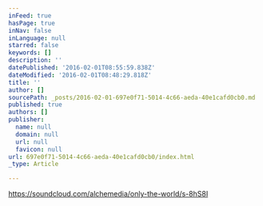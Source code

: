 ```yaml
---
inFeed: true
hasPage: true
inNav: false
inLanguage: null
starred: false
keywords: []
description: ''
datePublished: '2016-02-01T08:55:59.838Z'
dateModified: '2016-02-01T08:48:29.818Z'
title: ''
author: []
sourcePath: _posts/2016-02-01-697e0f71-5014-4c66-aeda-40e1cafd0cb0.md
published: true
authors: []
publisher:
  name: null
  domain: null
  url: null
  favicon: null
url: 697e0f71-5014-4c66-aeda-40e1cafd0cb0/index.html
_type: Article

---
```

https://soundcloud.com/alchemedia/only-the-world/s-8hS8I